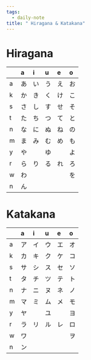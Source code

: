 ```yaml
---
tags:
  - daily-note
title: " Hiragana & Katakana"
---
```

# Hiragana
|     | a   | i   | u   | e   | o   |
| :-- | :-- | :-- | :-- | :-- | :-- |
| a   | あ   | い   | う   | え   | お   |
| k   | か   | き   | く   | け   | こ   |
| s   | さ   | し   | す   | せ   | そ   |
| t   | た   | ち   | つ   | て   | と   |
| n   | な   | に   | ぬ   | ね   | の   |
| m   | ま   | み   | む   | め   | も   |
| y   | や   |     | ゆ   |     | よ   |
| r   | ら   | り   | る   | れ   | ろ   |
| w   | わ   |     |     |     | を   |
| n   | ん   |     |     |     |     |

# Katakana
|     | a   | i   | u   | e   | o   |
| :-- | :-- | :-- | :-- | :-- | :-- |
| a   | ア   | イ   | ウ   | エ   | オ   |
| k   | カ   | キ   | ク   | ケ   | コ   |
| s   | サ   | シ   | ス   | セ   | ソ   |
| t   | タ   | チ   | ツ   | テ   | ト   |
| n   | ナ   | ニ   | ヌ   | ネ   | ノ   |
| m   | マ   | ミ   | ム   | メ   | モ   |
| y   | ヤ   |     | ユ   |     | ヨ   |
| r   | ラ   | リ   | ル   | レ   | ロ   |
| w   | ワ   |     |     |     | ヲ   |
| n   | ン   |     |     |     |     |
